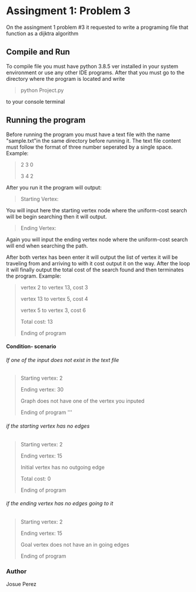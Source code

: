 # Assingment 1: Problem 3

On the assingment 1 problem #3 it requested to write a programing file that function as a dijktra algorithm 

## Compile and Run

To compile file you must have python 3.8.5 ver installed in your system environment or use any other IDE programs. 
After that you must go to the directory where the program is located and write 


> python Project.py


to your console terminal

## Running the program

Before running the program you must have a text file with the name "sample.txt"in the same directory before running it. The text file content must follow the format of three number seperated by a single space. Example:

> 2 3 0
> 
> 3 4 2

After you run it the program will output:

>Starting Vertex:

You will input here the starting vertex node where the uniform-cost search will be begin searching then it will output.

>Ending Vertex:

Again you will input the ending vertex node where the uniform-cost search will end when searching the path. 

After both vertex has been enter it will output the list of vertex it will be traveling from and arriving to with it cost output it on the way. After the loop it will finally output the total cost of the search found and then terminates the program. Example:

>vertex 2 to vertex 13, cost 3
>
>vertex 13 to vertex 5, cost 4
>
>vertex 5 to vertex 3, cost 6
>
>Total cost: 13
>
>Ending of program

#### Condition- scenario

###### If one of the input does not exist in the text file

>Starting vertex: 2
>
>Ending vertex: 30
>
>Graph does not have one of the vertex you inputed
>
>Ending of program
'''
###### if the starting vertex has no edges


>Starting vertex: 2
>
>Ending vertex: 15
>
>Initial vertex has no outgoing edge
>
>Total cost: 0
>
>Ending of program

###### if the ending vertex has no edges going to it


>Starting vertex: 2
>
>Ending vertex: 15
>
>Goal vertex does not have an in going edges
>
>Ending of program


### Author
Josue Perez







